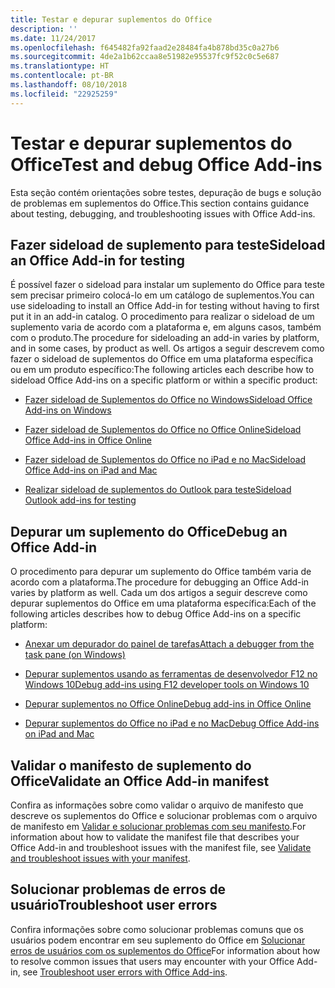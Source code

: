 ```yaml
---
title: Testar e depurar suplementos do Office
description: ''
ms.date: 11/24/2017
ms.openlocfilehash: f645482fa92faad2e28484fa4b878bd35c0a27b6
ms.sourcegitcommit: 4de2a1b62ccaa8e51982e95537fc9f52c0c5e687
ms.translationtype: HT
ms.contentlocale: pt-BR
ms.lasthandoff: 08/10/2018
ms.locfileid: "22925259"
---
```

# <a name="test-and-debug-office-add-ins"></a><span data-ttu-id="b2808-102">Testar e depurar suplementos do Office</span><span class="sxs-lookup"><span data-stu-id="b2808-102">Test and debug Office Add-ins</span></span>

<span data-ttu-id="b2808-103">Esta seção contém orientações sobre testes, depuração de bugs e solução de problemas em suplementos do Office.</span><span class="sxs-lookup"><span data-stu-id="b2808-103">This section contains guidance about testing, debugging, and troubleshooting issues with Office Add-ins.</span></span>

## <a name="sideload-an-office-add-in-for-testing"></a><span data-ttu-id="b2808-104">Fazer sideload de suplemento para teste</span><span class="sxs-lookup"><span data-stu-id="b2808-104">Sideload an Office Add-in for testing</span></span>

<span data-ttu-id="b2808-105">É possível fazer o sideload para instalar um suplemento do Office para teste sem precisar primeiro colocá-lo em um catálogo de suplementos.</span><span class="sxs-lookup"><span data-stu-id="b2808-105">You can use sideloading to install an Office Add-in for testing without having to first put it in an add-in catalog.</span></span> <span data-ttu-id="b2808-106">O procedimento para realizar o sideload de um suplemento varia de acordo com a plataforma e, em alguns casos, também com o produto.</span><span class="sxs-lookup"><span data-stu-id="b2808-106">The procedure for sideloading an add-in varies by platform, and in some cases, by product as well.</span></span> <span data-ttu-id="b2808-107">Os artigos a seguir descrevem como fazer o sideload de suplementos do Office em uma plataforma específica ou em um produto específico:</span><span class="sxs-lookup"><span data-stu-id="b2808-107">The following articles each describe how to sideload Office Add-ins on a specific platform or within a specific product:</span></span>

- [<span data-ttu-id="b2808-108">Fazer sideload de Suplementos do Office no Windows</span><span class="sxs-lookup"><span data-stu-id="b2808-108">Sideload Office Add-ins on Windows</span></span>](create-a-network-shared-folder-catalog-for-task-pane-and-content-add-ins.md)

- [<span data-ttu-id="b2808-109">Fazer sideload de Suplementos do Office no Office Online</span><span class="sxs-lookup"><span data-stu-id="b2808-109">Sideload Office Add-ins in Office Online</span></span>](sideload-office-add-ins-for-testing.md)

- [<span data-ttu-id="b2808-110">Fazer sideload de Suplementos do Office no iPad e no Mac</span><span class="sxs-lookup"><span data-stu-id="b2808-110">Sideload Office Add-ins on iPad and Mac</span></span>](sideload-an-office-add-in-on-ipad-and-mac.md)

- [<span data-ttu-id="b2808-111">Realizar sideload de suplementos do Outlook para teste</span><span class="sxs-lookup"><span data-stu-id="b2808-111">Sideload Outlook add-ins for testing</span></span>](https://docs.microsoft.com/outlook/add-ins/sideload-outlook-add-ins-for-testing)

## <a name="debug-an-office-add-in"></a><span data-ttu-id="b2808-112">Depurar um suplemento do Office</span><span class="sxs-lookup"><span data-stu-id="b2808-112">Debug an Office Add-in</span></span>

<span data-ttu-id="b2808-113">O procedimento para depurar um suplemento do Office também varia de acordo com a plataforma.</span><span class="sxs-lookup"><span data-stu-id="b2808-113">The procedure for debugging an Office Add-in varies by platform as well.</span></span> <span data-ttu-id="b2808-114">Cada um dos artigos a seguir descreve como depurar suplementos do Office em uma plataforma específica:</span><span class="sxs-lookup"><span data-stu-id="b2808-114">Each of the following articles describes how to debug Office Add-ins on a specific platform:</span></span>

- [<span data-ttu-id="b2808-115">Anexar um depurador do painel de tarefas</span><span class="sxs-lookup"><span data-stu-id="b2808-115">Attach a debugger from the task pane (on Windows)</span></span>](attach-debugger-from-task-pane.md)

- [<span data-ttu-id="b2808-116">Depurar suplementos usando as ferramentas de desenvolvedor F12 no Windows 10</span><span class="sxs-lookup"><span data-stu-id="b2808-116">Debug add-ins using F12 developer tools on Windows 10</span></span>](debug-add-ins-using-f12-developer-tools-on-windows-10.md)

- [<span data-ttu-id="b2808-117">Depurar suplementos no Office Online</span><span class="sxs-lookup"><span data-stu-id="b2808-117">Debug add-ins in Office Online</span></span>](debug-add-ins-in-office-online.md)

- [<span data-ttu-id="b2808-118">Depurar suplementos do Office no iPad e no Mac</span><span class="sxs-lookup"><span data-stu-id="b2808-118">Debug Office Add-ins on iPad and Mac</span></span>](debug-office-add-ins-on-ipad-and-mac.md)

## <a name="validate-an-office-add-in-manifest"></a><span data-ttu-id="b2808-119">Validar o manifesto de suplemento do Office</span><span class="sxs-lookup"><span data-stu-id="b2808-119">Validate an Office Add-in manifest</span></span>

<span data-ttu-id="b2808-120">Confira as informações sobre como validar o arquivo de manifesto que descreve os suplementos do Office e solucionar problemas com o arquivo de manifesto em [Validar e solucionar problemas com seu manifesto](troubleshoot-manifest.md).</span><span class="sxs-lookup"><span data-stu-id="b2808-120">For information about how to validate the manifest file that describes your Office Add-in and troubleshoot issues with the manifest file, see [Validate and troubleshoot issues with your manifest](troubleshoot-manifest.md).</span></span>

## <a name="troubleshoot-user-errors"></a><span data-ttu-id="b2808-121">Solucionar problemas de erros de usuário</span><span class="sxs-lookup"><span data-stu-id="b2808-121">Troubleshoot user errors</span></span>

<span data-ttu-id="b2808-122">Confira informações sobre como solucionar problemas comuns que os usuários podem encontrar em seu suplemento do Office em [Solucionar erros de usuários com os suplementos do Office](testing-and-troubleshooting.md)</span><span class="sxs-lookup"><span data-stu-id="b2808-122">For information about how to resolve common issues that users may encounter with your Office Add-in, see [Troubleshoot user errors with Office Add-ins](testing-and-troubleshooting.md).</span></span>